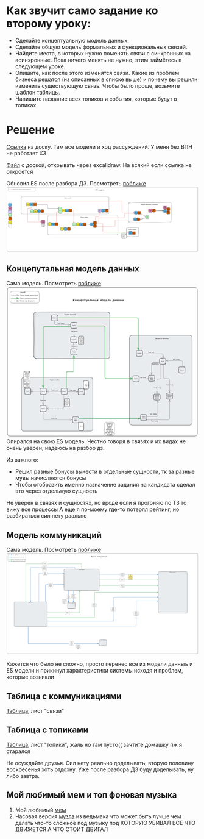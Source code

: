 # Как звучит само задание ко второму уроку:

* Сделайте концептуальную модель данных.
* Сделайте общую модель формальных и функциональных связей.
* Найдите места, в которых нужно поменять связи с синхронных на асинхронные. Пока ничего менять не нужно, этим займётесь в следующем уроке.
* Опишите, как после этого изменятся связи. Какие из проблем бизнеса решатся (из описанных в списке выше) и почему вы решили изменить существующую связь. Чтобы было проще, возьмите шаблон таблицы.
* Напишите название всех топиков и события, которые будут в топиках.

# Решение
[Ссылка](https://excalidraw.com/#json=p15B01JHvsBhbuHG1B6yX,MacLRnsVdKHFzW7mHGcb_Q) на доску. Там все модели и ход рассуждений. У меня без ВПН не работает ХЗ

[Файл](./hm2.excalidraw) с доской, открывать через excalidraw. На всякий если ссылка не откроется

Обновил ES после разбора ДЗ.
Посмотреть [поближе](./updated_es_hw2.png)  
![image](./updated_es_hw2.png)

## Концепутальная модель данных
Сама модель. Посмотреть [поближе](./data_model_hm2.png)
![image](./data_model_hm2.png)
Опирался на свою ES модель. Честно говоря в связях и их видах не очень уверен, надеюсь на разбор дз.

Из важного:
* Решил разные бонусы вынести в отдельные сущности, тк за разные мувы начисляются бонусы
* Чтобы отобразить именно назначение задания на кандидата сделал это через отдельную сущность

Не уверен в связях и сущностях, но вроде если я прогоняю по ТЗ то вижу все процессы
А еще я по-моему где-то потерял рейтинг, но разбираться сил нету раально

## Модель коммуникаций
Сама модель. Посмотреть [поближе](./communication_model_hm2.png)
![image](./communication_model_hm2.png)

Кажется что было не сложно, просто перенес все из модели данныъ и ES модели и прикинул характеристики
системы исходя и проблем, которые возникли

## Таблица с коммуникациями
[Таблица](https://docs.google.com/spreadsheets/d/1oXmpMsXmcy0KGYNXWRf_YFZUhkKzpK1oFt-pIxRNvOs/edit?usp=sharing), лист "связи"

## Таблица с топиками

[Таблица](https://docs.google.com/spreadsheets/d/1oXmpMsXmcy0KGYNXWRf_YFZUhkKzpK1oFt-pIxRNvOs/edit?usp=sharing), лист "топики", жаль но там пусто(( зачтите домашку пж я старался

Не осуждайте друзья. Сил нету реально доделывать, вторую половину воскресенья хоть отдохну.
Уже после разбора ДЗ буду доделывать, ну либо завтра.

## Мой любимый мем и топ фоновая музыка

1. Мой любимый [мем]()
2. Часовая версия [музла](https://www.youtube.com/watch?v=0t6HJZfIMPU) из ведьмака что может быть лучше чем делать что-то сложное
под музыку под КОТОРУЮ УБИВАЛ ВСЕ ЧТО ДВИЖЕТСЯ А ЧТО СТОИТ ДВИГАЛ
